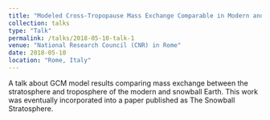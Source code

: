 ```yaml
---
title: "Modeled Cross-Tropopause Mass Exchange Comparable in Modern and Snowball Earth"
collection: talks
type: "Talk"
permalink: /talks/2018-05-10-talk-1
venue: "National Research Council (CNR) in Rome"
date: 2018-05-10
location: "Rome, Italy"
---
```


A talk about GCM model results comparing mass exchange between the stratosphere and troposphere of the modern and snowball Earth. This work was eventually incorporated into a paper published as The Snowball Stratosphere.
